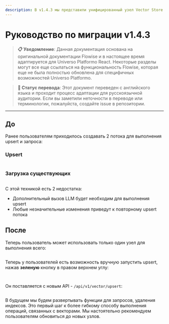 ```yaml
---
description: В v1.4.3 мы представили унифицированный узел Vector Store
---
```


# Руководство по миграции v1.4.3

> **📋 Уведомление**: Данная документация основана на оригинальной документации Flowise и в настоящее время адаптируется для Universo Platformo React. Некоторые разделы могут все еще ссылаться на функциональность Flowise, которая еще не была полностью обновлена для специфичных возможностей Universo Platformo.

> **🔄 Статус перевода**: Этот документ переведен с английского языка и проходит процесс адаптации для русскоязычной аудитории. Если вы заметили неточности в переводе или терминологии, пожалуйста, создайте issue в репозитории.

***

## До

Ранее пользователям приходилось создавать 2 потока для выполнения upsert и запроса:

### Upsert

<figure><img src="../.gitbook/assets/image (1) (1) (1) (1) (1) (1) (1) (1) (1) (1) (1) (1) (1) (1) (1) (1) (1) (1) (1) (1) (1) (1).png" alt=""><figcaption></figcaption></figure>

### Загрузка существующих

<figure><img src="../.gitbook/assets/image (1) (1) (1) (1) (1) (1) (1) (1) (1) (1) (1) (1) (1) (1) (1) (1) (1) (1) (1) (1) (1) (1) (1).png" alt=""><figcaption></figcaption></figure>

С этой техникой есть 2 недостатка:

* Дополнительный вызов LLM будет необходим для выполнения upsert
* Любые незначительные изменения приведут к повторному upsert потока

## После

Теперь пользователь может использовать только один узел для выполнения всего:

<figure><img src="../.gitbook/assets/image (2) (1) (1) (1) (1) (1) (1) (1) (1) (1) (1) (1) (1) (1) (1) (1) (1) (1) (1) (1).png" alt=""><figcaption></figcaption></figure>

Теперь у пользователей есть возможность вручную запустить upsert, нажав **зеленую** кнопку в правом верхнем углу:

<figure><img src="../.gitbook/assets/image (5) (1) (1) (1) (1) (1) (1) (1) (1) (1) (1) (2) (1) (1).png" alt=""><figcaption></figcaption></figure>

<figure><img src="../.gitbook/assets/image (3) (1) (1) (1) (1) (1) (1) (1) (1) (1) (1) (1) (1) (1) (1) (1) (1).png" alt=""><figcaption></figcaption></figure>

Он поставляется с новым API - `/api/v1/vector/upsert`:

<figure><img src="../.gitbook/assets/image (4) (1) (1) (1) (1) (1) (1) (1) (1) (1) (1) (2) (1).png" alt=""><figcaption></figcaption></figure>

В будущем мы будем развертывать функции для запросов, удаления индексов. Это первый шаг к более гибкому способу выполнения операций, связанных с векторами. Мы настоятельно рекомендуем пользователям обновиться до новых узлов.
